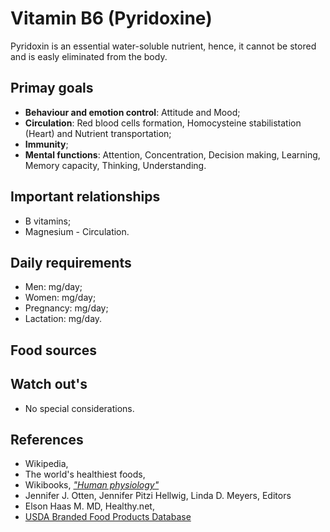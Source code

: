 # Vitamin B6 (Pyridoxine)
Pyridoxin is an essential water-soluble nutrient, hence, it cannot be stored and is easly eliminated from the body.

## Primay goals
- __Behaviour and emotion control__: Attitude and Mood;
- __Circulation__: Red blood cells formation, Homocysteine stabilistation (Heart) and Nutrient transportation;
- __Immunity__;
- __Mental functions__: Attention, Concentration, Decision making, Learning, Memory capacity, Thinking, Understanding.

## Important relationships
- B vitamins;
- Magnesium - Circulation.

## Daily requirements
- Men: mg/day;
- Women: mg/day;
- Pregnancy: mg/day;
- Lactation: mg/day.

## Food sources


## Watch out's
- No special considerations.

## References
- Wikipedia, 
- The world's healthiest foods, 
- Wikibooks, [_"Human physiology"_](https://en.Wikibooks.org/wiki/Human_Physiology/Nutrition#Vitamins)
- Jennifer J. Otten, Jennifer Pitzi Hellwig, Linda D. Meyers, Editors
- Elson Haas M. MD, Healthy.net,
- [USDA Branded Food Products Database]()